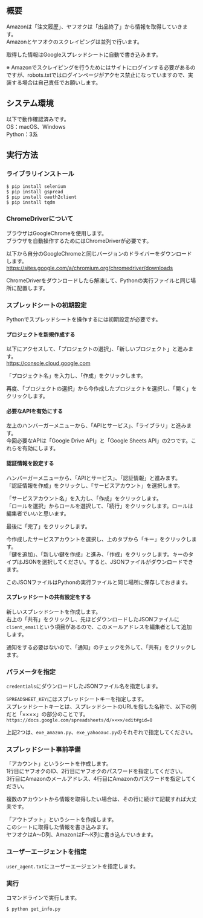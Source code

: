 ## 概要
Amazonは「注文履歴」、ヤフオクは「出品終了」から情報を取得していきます。  
Amazonとヤフオクのスクレイピングは並列で行います。  

取得した情報はGoogleスプレッドシートに自動で書き込みます。

※ Amazonでスクレイピングを行うためにはサイトにログインする必要があるのですが、robots.txtではログインページがアクセス禁止になっていますので、実装する場合は自己責任でお願いします。



## システム環境
以下で動作確認済みです。  
OS：macOS、Windows  
Python：3系



## 実行方法
### ライブラリインストール
```
$ pip install selenium
$ pip install gspread
$ pip install oauth2client
$ pip install tqdm
```


### ChromeDriverについて
ブラウザはGoogleChromeを使用します。  
ブラウザを自動操作するためにはChromeDriverが必要です。

以下から自分のGoogleChromeと同じバージョンのドライバーをダウンロードします。  
https://sites.google.com/a/chromium.org/chromedriver/downloads

ChromeDriverをダウンロードしたら解凍して、Pythonの実行ファイルと同じ場所に配置します。


### スプレッドシートの初期設定
Pythonでスプレッドシートを操作するには初期設定が必要です。

#### プロジェクトを新規作成する
以下にアクセスして、「プロジェクトの選択」、「新しいプロジェクト」と進みます。  
https://console.cloud.google.com

「プロジェクト名」を入力し、「作成」をクリックします。

再度、「プロジェクトの選択」から今作成したプロジェクトを選択し、「開く」をクリックします。

#### 必要なAPIを有効にする
左上のハンバーガーメニューから、「APIとサービス」、「ライブラリ」と進みます。  
今回必要なAPIは「Google Drive API」と「Google Sheets API」の2つです。これらを有効にします。

#### 認証情報を設定する
ハンバーガーメニューから、「APIとサービス」、「認証情報」と進みます。  
「認証情報を作成」をクリックし、「サービスアカウント」を選択します。

「サービスアカウント名」を入力し、「作成」をクリックします。  
「ロールを選択」からロールを選択して、「続行」をクリックします。ロールは編集者でいいと思います。

最後に「完了」をクリックします。

今作成したサービスアカウントを選択し、上のタブから「キー」をクリックします。  
「鍵を追加」、「新しい鍵を作成」と進み、「作成」をクリックします。キーのタイプはJSONを選択してください。すると、JSONファイルがダウンロードできます。

このJSONファイルはPythonの実行ファイルと同じ場所に保存しておきます。

#### スプレッドシートの共有設定をする
新しいスプレッドシートを作成します。  
右上の「共有」をクリックし、先ほどダウンロードしたJSONファイルに`client_email`という項目があるので、このメールアドレスを編集者として追加します。

通知をする必要はないので、「通知」のチェックを外して、「共有」をクリックします。


### パラメータを指定
`credentials`にダウンロードしたJSONファイル名を指定します。

`SPREADSHEET_KEY`にはスプレッドシートキーを指定します。  
スプレッドシートキーとは、スプレッドシートのURLを指した名称で、以下の例だと「××××」の部分のことです。  
`https://docs.google.com/spreadsheets/d/××××/edit#gid=0`

上記2つは、`exe_amazon.py`、`exe_yahooauc.py`のそれぞれで指定してください。


### スプレッドシート事前準備
「アカウント」というシートを作成します。  
1行目にヤフオクのID、2行目にヤフオクのパスワードを指定してください。  
3行目にAmazonのメールアドレス、4行目にAmazonのパスワードを指定してください。

複数のアカウントから情報を取得したい場合は、その行に続けて記載すれば大丈夫です。

「アウトプット」というシートを作成します。  
このシートに取得した情報を書き込みます。  
ヤフオクはA〜D列、AmazonはF〜K列に書き込んでいきます。


### ユーザーエージェントを指定
`user_agent.txt`にユーザーエージェントを指定します。


### 実行
コマンドラインで実行します。  
```
$ python get_info.py
```
